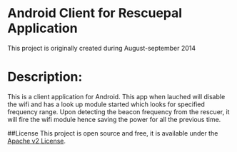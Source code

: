 Android Client for Rescuepal Application
========================================
This project is originally created during August-september 2014

Description:
============
This is a client application for Android. This app when lauched will disable the wifi and has a look up module started which looks for specified frequency range. Upon detecting the beacon frequency from the rescuer, it will fire the wifi module hence saving the power for all the previous time.

##License
This project is open source and free, it is available under the [Apache v2 License](http://www.apache.org/licenses/LICENSE-2.0.html).
